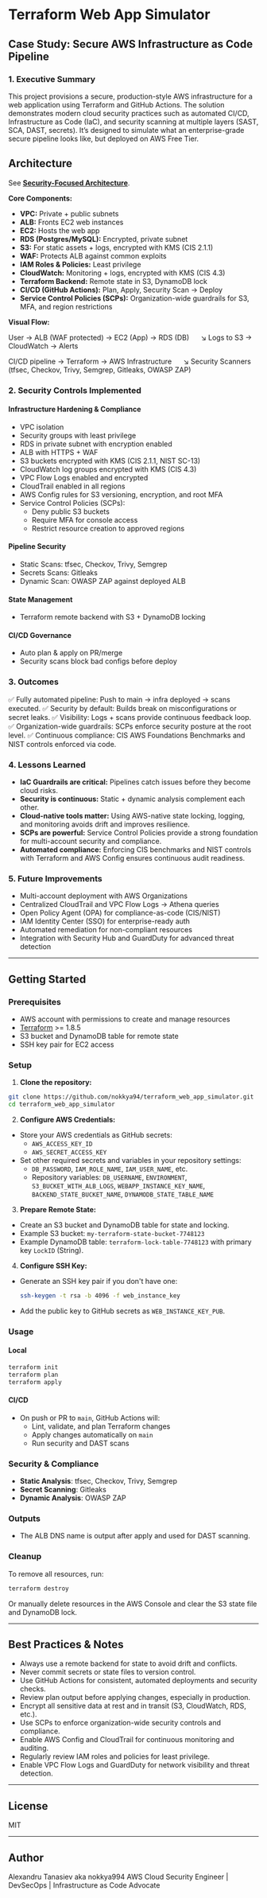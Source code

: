 # Terraform Web App Simulator

## Case Study: Secure AWS Infrastructure as Code Pipeline

### 1. Executive Summary

This project provisions a secure, production-style AWS infrastructure for a web application using Terraform and GitHub Actions. The solution demonstrates modern cloud security practices such as automated CI/CD, Infrastructure as Code (IaC), and security scanning at multiple layers (SAST, SCA, DAST, secrets). It’s designed to simulate what an enterprise-grade secure pipeline looks like, but deployed on AWS Free Tier.

## Architecture

See **[Security-Focused Architecture](docs/aws-security-architecture.md)**.

**Core Components:**

- **VPC:** Private + public subnets
- **ALB:** Fronts EC2 web instances
- **EC2:** Hosts the web app
- **RDS (Postgres/MySQL):** Encrypted, private subnet
- **S3:** For static assets + logs, encrypted with KMS (CIS 2.1.1)
- **WAF:** Protects ALB against common exploits
- **IAM Roles & Policies:** Least privilege
- **CloudWatch:** Monitoring + logs, encrypted with KMS (CIS 4.3)
- **Terraform Backend:** Remote state in S3, DynamoDB lock
- **CI/CD (GitHub Actions):** Plan, Apply, Security Scan → Deploy
- **Service Control Policies (SCPs):** Organization-wide guardrails for S3, MFA, and region restrictions

**Visual Flow:**

User → ALB (WAF protected) → EC2 (App) → RDS (DB)
     ↘ Logs to S3 → CloudWatch → Alerts

CI/CD pipeline → Terraform → AWS Infrastructure
     ↘ Security Scanners (tfsec, Checkov, Trivy, Semgrep, Gitleaks, OWASP ZAP)

### 2. Security Controls Implemented

#### Infrastructure Hardening & Compliance

- VPC isolation
- Security groups with least privilege
- RDS in private subnet with encryption enabled
- ALB with HTTPS + WAF
- S3 buckets encrypted with KMS (CIS 2.1.1, NIST SC-13)
- CloudWatch log groups encrypted with KMS (CIS 4.3)
- VPC Flow Logs enabled and encrypted
- CloudTrail enabled in all regions
- AWS Config rules for S3 versioning, encryption, and root MFA
- Service Control Policies (SCPs):
  - Deny public S3 buckets
  - Require MFA for console access
  - Restrict resource creation to approved regions

#### Pipeline Security

- Static Scans: tfsec, Checkov, Trivy, Semgrep
- Secrets Scans: Gitleaks
- Dynamic Scan: OWASP ZAP against deployed ALB

#### State Management

- Terraform remote backend with S3 + DynamoDB locking

#### CI/CD Governance

- Auto plan & apply on PR/merge
- Security scans block bad configs before deploy

### 3. Outcomes

✅ Fully automated pipeline: Push to main → infra deployed → scans executed.
✅ Security by default: Builds break on misconfigurations or secret leaks.
✅ Visibility: Logs + scans provide continuous feedback loop.
✅ Organization-wide guardrails: SCPs enforce security posture at the root level.
✅ Continuous compliance: CIS AWS Foundations Benchmarks and NIST controls enforced via code.

### 4. Lessons Learned

- **IaC Guardrails are critical:** Pipelines catch issues before they become cloud risks.
- **Security is continuous:** Static + dynamic analysis complement each other.
- **Cloud-native tools matter:** Using AWS-native state locking, logging, and monitoring avoids drift and improves resilience.
- **SCPs are powerful:** Service Control Policies provide a strong foundation for multi-account security and compliance.
- **Automated compliance:** Enforcing CIS benchmarks and NIST controls with Terraform and AWS Config ensures continuous audit readiness.

### 5. Future Improvements

- Multi-account deployment with AWS Organizations
- Centralized CloudTrail and VPC Flow Logs → Athena queries
- Open Policy Agent (OPA) for compliance-as-code (CIS/NIST)
- IAM Identity Center (SSO) for enterprise-ready auth
- Automated remediation for non-compliant resources
- Integration with Security Hub and GuardDuty for advanced threat detection

---

## Getting Started

### Prerequisites

- AWS account with permissions to create and manage resources
- [Terraform](https://www.terraform.io/downloads.html) >= 1.8.5
- S3 bucket and DynamoDB table for remote state
- SSH key pair for EC2 access

### Setup

1. **Clone the repository:**

```bash
git clone https://github.com/nokkya94/terraform_web_app_simulator.git
cd terraform_web_app_simulator
```

2. **Configure AWS Credentials:**

- Store your AWS credentials as GitHub secrets:
  - `AWS_ACCESS_KEY_ID`
  - `AWS_SECRET_ACCESS_KEY`
- Set other required secrets and variables in your repository settings:
  - `DB_PASSWORD`, `IAM_ROLE_NAME`, `IAM_USER_NAME`, etc.
  - Repository variables: `DB_USERNAME`, `ENVIRONMENT`, `S3_BUCKET_WITH_ALB_LOGS`, `WEBAPP_INSTANCE_KEY_NAME`, `BACKEND_STATE_BUCKET_NAME`, `DYNAMODB_STATE_TABLE_NAME`

3. **Prepare Remote State:**

- Create an S3 bucket and DynamoDB table for state and locking.
- Example S3 bucket: `my-terraform-state-bucket-7748123`
- Example DynamoDB table: `terraform-lock-table-7748123` with primary key `LockID` (String).

4. **Configure SSH Key:**

- Generate an SSH key pair if you don't have one:
  ```bash
  ssh-keygen -t rsa -b 4096 -f web_instance_key
  ```
- Add the public key to GitHub secrets as `WEB_INSTANCE_KEY_PUB`.

### Usage

#### Local

```bash
terraform init
terraform plan
terraform apply
```

#### CI/CD

- On push or PR to `main`, GitHub Actions will:
  - Lint, validate, and plan Terraform changes
  - Apply changes automatically on `main`
  - Run security and DAST scans

### Security & Compliance

- **Static Analysis**: tfsec, Checkov, Trivy, Semgrep
- **Secret Scanning**: Gitleaks
- **Dynamic Analysis**: OWASP ZAP

### Outputs

- The ALB DNS name is output after apply and used for DAST scanning.

### Cleanup

To remove all resources, run:

```bash
terraform destroy
```

Or manually delete resources in the AWS Console and clear the S3 state file and DynamoDB lock.

---

## Best Practices & Notes

- Always use a remote backend for state to avoid drift and conflicts.
- Never commit secrets or state files to version control.
- Use GitHub Actions for consistent, automated deployments and security checks.
- Review plan output before applying changes, especially in production.
- Encrypt all sensitive data at rest and in transit (S3, CloudWatch, RDS, etc.).
- Use SCPs to enforce organization-wide security controls and compliance.
- Enable AWS Config and CloudTrail for continuous monitoring and auditing.
- Regularly review IAM roles and policies for least privilege.
- Enable VPC Flow Logs and GuardDuty for network visibility and threat detection.

---

## License

MIT

---

## Author

Alexandru Tanasiev aka nokkya994
AWS Cloud Security Engineer | DevSecOps | Infrastructure as Code Advocate
